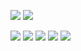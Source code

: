 <a href="https://codeclimate.com/github/disheg/BrainGames/maintainability"><img src="https://api.codeclimate.com/v1/badges/7ca793d58c3c75c47de6/maintainability" /></a>
<a href="https://github.com/disheg/BrainGames/actions">
<img src="https://github.com/disheg/BrainGames/workflows/eslint/badge.svg" /></a>

<a href="https://asciinema.org/a/qANlTUVr5gA9x3Ev1ISWsEvM1" target="_blank"><img src="https://asciinema.org/a/qANlTUVr5gA9x3Ev1ISWsEvM1.svg" /></a>
<a href="https://asciinema.org/a/6COStoVSOHkDnsJF6AJGijr9s" target="_blank"><img src="https://asciinema.org/a/6COStoVSOHkDnsJF6AJGijr9s.svg" /></a>
<a href="https://asciinema.org/a/x1bhEqG4PpJ66Q6AyeCiQ0FNI" target="_blank"><img src="https://asciinema.org/a/x1bhEqG4PpJ66Q6AyeCiQ0FNI.svg" /></a>
<a href="https://asciinema.org/a/OI4Q7FDggewHch5sJzFYcICTt" target="_blank"><img src="https://asciinema.org/a/OI4Q7FDggewHch5sJzFYcICTt.svg" /></a>
<a href="https://asciinema.org/a/07MWe4MdyZTMdxMB2KiYAJVaa" target="_blank"><img src="https://asciinema.org/a/07MWe4MdyZTMdxMB2KiYAJVaa.svg" /></a>
